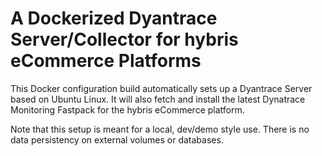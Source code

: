 # A Dockerized Dyantrace Server/Collector for hybris eCommerce Platforms
This Docker configuration build automatically sets up a Dyantrace Server based on Ubuntu Linux. It will also fetch and install the latest Dynatrace Monitoring Fastpack for the hybris eCommerce platform.

Note that this setup is meant for a local, dev/demo style use. There is no data persistency on external volumes or databases.
